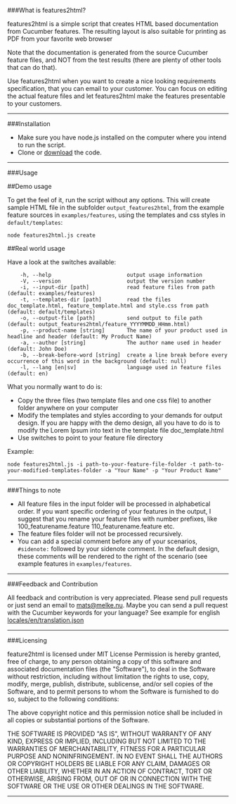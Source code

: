 ###What is features2html?

features2html is a simple script that creates HTML based documentation from Cucumber features. The resulting layout
is also suitable for printing as PDF from your favorite web browser

Note that the documentation is generated from the source Cucumber feature files, and NOT from the test results (there
are plenty of other tools that can do that).

Use features2html when you want to create a nice looking requirements specification, that you can email to your customer.
You can focus on editing the actual feature files and let features2html make the features presentable to your customers.

---

###Installation

* Make sure you have node.js installed on the computer where you intend to run the script.
* Clone or [download](https://github.com/melke/features2html/archive/master.zip) the code.

---

###Usage

##Demo usage

To get the feel of it, run the script without any options. This will create sample HTML file in the subfolder `output_features2html`,
from the example feature sources in `examples/features`, using the templates and css styles in `default/templates`:

```
node features2html.js create
```

##Real world usage

Have a look at the switches available:

```
    -h, --help                        output usage information
    -V, --version                     output the version number
    -i, --input-dir [path]            read feature files from path (default: examples/features)
    -t, --templates-dir [path]        read the files doc_template.html, feature_template.html and style.css from path (default: default/templates)
    -o, --output-file [path]          send output to file path (default: output_features2html/feature_YYYYMMDD_HHmm.html)
    -p, --product-name [string]       The name of your product used in headline and header (default: My Product Name)
    -a, --author [string]             The author name used in header (default: John Doe)
    -b, --break-before-word [string]  create a line break before every occurrence of this word in the background (default: null)
    -l, --lang [en|sv]                language used in feature files (default: en)

```

What you normally want to do is:
* Copy the three files (two template files and one css file) to another folder anywhere on your computer
* Modify the templates and styles according to your demands for output design. If you are happy with the demo design, all you have
to do is to modify the Lorem Ipsum into text in the template file doc_template.html
* Use switches to point to your feature file directory

Example:

```
node features2html.js -i path-to-your-feature-file-folder -t path-to-your-modified-templates-folder -a "Your Name" -p "Your Product Name"
```

---

###Things to note

* All feature files in the input folder will be processed in alphabetical order. If you want specific ordering of your features in the
output, I suggest that you rename your feature files with number prefixes, like 100_featurename.feature 110_featurename.feature etc.
* The feature files folder will not be processed recursively.
* You can add a special comment before any of your scenarios, `#sidenote:` followed by your sidenote comment. In the default design, these comments
will be rendered to the right of the scenario (see example features in `examples/features`.

---

###Feedback and Contribution

All feedback and contribution is very appreciated. Please send pull requests or just send an email to [mats@melke.nu](mailto://mats@melke.nu).
Maybe you can send a pull request with the Cucumber keywords for your language? See example for english [locales/en/translation.json](locales/en/translation.json)

---

###Licensing

feature2html is licensed under MIT License
Permission is hereby granted, free of charge, to any person obtaining a copy
of this software and associated documentation files (the "Software"), to deal
in the Software without restriction, including without limitation the rights
to use, copy, modify, merge, publish, distribute, sublicense, and/or sell
copies of the Software, and to permit persons to whom the Software is
furnished to do so, subject to the following conditions:

The above copyright notice and this permission notice shall be included in
all copies or substantial portions of the Software.

THE SOFTWARE IS PROVIDED "AS IS", WITHOUT WARRANTY OF ANY KIND, EXPRESS OR
IMPLIED, INCLUDING BUT NOT LIMITED TO THE WARRANTIES OF MERCHANTABILITY,
FITNESS FOR A PARTICULAR PURPOSE AND NONINFRINGEMENT. IN NO EVENT SHALL THE
AUTHORS OR COPYRIGHT HOLDERS BE LIABLE FOR ANY CLAIM, DAMAGES OR OTHER
LIABILITY, WHETHER IN AN ACTION OF CONTRACT, TORT OR OTHERWISE, ARISING FROM,
OUT OF OR IN CONNECTION WITH THE SOFTWARE OR THE USE OR OTHER DEALINGS IN
THE SOFTWARE.

---
